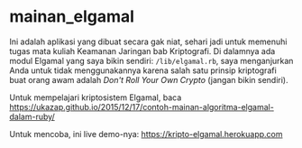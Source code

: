 mainan_elgamal
===============

Ini adalah aplikasi yang dibuat secara gak niat, sehari jadi untuk memenuhi tugas mata kuliah Keamanan Jaringan bab Kriptografi.
Di dalamnya ada modul Elgamal yang saya bikin sendiri: `/lib/elgamal.rb`, saya menganjurkan Anda untuk tidak menggunakannya karena salah satu prinsip kriptografi buat orang awam adalah *Don't Roll Your Own Crypto* (jangan bikin sendiri).

Untuk mempelajari kriptosistem Elgamal, baca <https://ukazap.github.io/2015/12/17/contoh-mainan-algoritma-elgamal-dalam-ruby/>

Untuk mencoba, ini live demo-nya: <https://kripto-elgamal.herokuapp.com>
